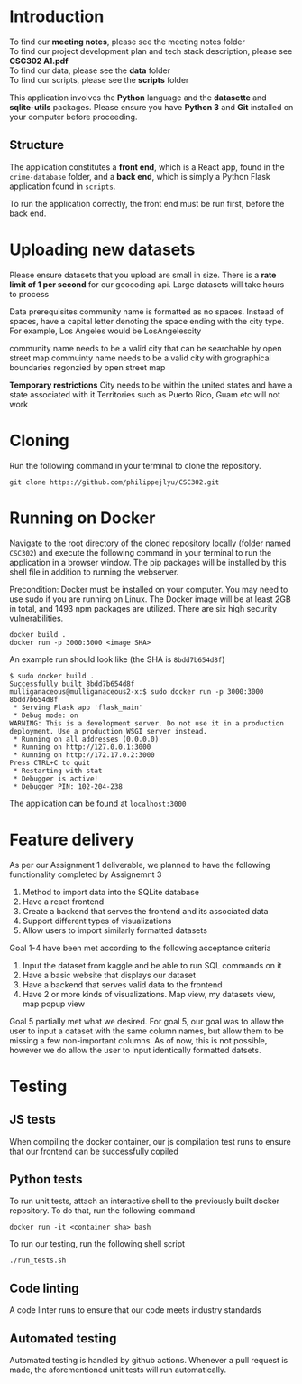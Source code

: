 # Introduction

To find our **meeting notes**, please see the meeting notes folder<br />
To find our project development plan and tech stack description, please see **CSC302 A1.pdf**<br />
To find our data, please see the **data** folder<br />
To find our scripts, please see the **scripts** folder<br />

This application involves the **Python** language and the **datasette** and **sqlite-utils** packages. Please ensure you have **Python 3** and **Git** installed on your computer before proceeding.

## Structure

The application constitutes a **front end**, which is a React app, found in the `crime-database` folder, and a **back end**, which is simply a Python Flask application found in `scripts`.

To run the application correctly, the front end must be run first, before the back end.

# Uploading new datasets
Please ensure datasets that you upload are small in size. There is a **rate limit of 1 per second** for our geocoding api. Large datasets will take hours to process

Data prerequisites
community name is formatted as no spaces. Instead of spaces, have a capital letter denoting the space ending with the city type. For example, Los Angeles would be LosAngelescity 

community name needs to be a valid city that can be searchable by open street map
commuinty name needs to be a valid city with grographical boundaries regonzied by open street map

**Temporary restrictions**
City needs to be within the united states and have a state associated with it
Territories such as Puerto Rico, Guam etc will not work

# Cloning
Run the following command in your terminal to clone the repository.
```
git clone https://github.com/philippejlyu/CSC302.git
```

# Running on Docker
Navigate to the root directory of the cloned repository locally (folder named `CSC302`) and execute the following command in your terminal to run the application in a browser window. The pip packages will be installed by this shell file in addition to running the webserver.

Precondition: Docker must be installed on your computer. You may need to use sudo if you are running on Linux. The Docker image will be at least 2GB in total, and 1493 npm packages are utilized. There are six high security vulnerabilities.

```
docker build .
docker run -p 3000:3000 <image SHA>
```

An example run should look like (the SHA is `8bdd7b654d8f`)

```
$ sudo docker build .
Successfully built 8bdd7b654d8f
mulliganaceous@mulliganaceous2-x:$ sudo docker run -p 3000:3000 8bdd7b654d8f
 * Serving Flask app 'flask_main'
 * Debug mode: on
WARNING: This is a development server. Do not use it in a production deployment. Use a production WSGI server instead.
 * Running on all addresses (0.0.0.0)
 * Running on http://127.0.0.1:3000
 * Running on http://172.17.0.2:3000
Press CTRL+C to quit
 * Restarting with stat
 * Debugger is active!
 * Debugger PIN: 102-204-238
```

The application can be found at `localhost:3000`

# Feature delivery
As per our Assignment 1 deliverable, we planned to have the following functionality completed by Assignemnt 3

1. Method to import data into the SQLite database
2. Have a react frontend
3. Create a backend that serves the frontend and its associated data
4. Support different types of visualizations
5. Allow users to import similarly formatted datasets

Goal 1-4 have been met according to the following acceptance criteria
1. Input the dataset from kaggle and be able to run SQL commands on it
2. Have a basic website that displays our dataset
3. Have a backend that serves valid data to the frontend
4. Have 2 or more kinds of visualizations. Map view, my datasets view, map popup view

Goal 5 partially met what we desired.
For goal 5, our goal was to allow the user to input a dataset with the same column names, but allow them to be missing a few non-important columns. As of now, this is not possible, however we do allow the user to input identically formatted datsets.

# Testing
## JS tests
When compiling the docker container, our js compilation test runs to ensure that our frontend can be successfully copiled

## Python tests
To run unit tests, attach an interactive shell to the previously built docker repository.
To do that, run the following command
```
docker run -it <container sha> bash
```
To run our testing, run the following shell script
```
./run_tests.sh
```
## Code linting
A code linter runs to ensure that our code meets industry standards

## Automated testing
Automated testing is handled by github actions. Whenever a pull request is made, the aforementioned unit tests will run automatically.